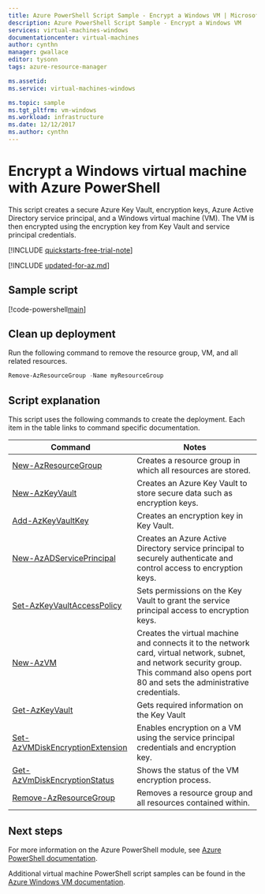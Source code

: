 ```yaml
---
title: Azure PowerShell Script Sample - Encrypt a Windows VM | Microsoft Docs
description: Azure PowerShell Script Sample - Encrypt a Windows VM 
services: virtual-machines-windows
documentationcenter: virtual-machines
author: cynthn
manager: gwallace
editor: tysonn
tags: azure-resource-manager

ms.assetid:
ms.service: virtual-machines-windows

ms.topic: sample
ms.tgt_pltfrm: vm-windows
ms.workload: infrastructure
ms.date: 12/12/2017
ms.author: cynthn
---
```


# Encrypt a Windows virtual machine with Azure PowerShell

This script creates a secure Azure Key Vault, encryption keys, Azure Active Directory service principal, and a Windows virtual machine (VM). The VM is then encrypted using the encryption key from Key Vault and service principal credentials.

[!INCLUDE [quickstarts-free-trial-note](../../../includes/quickstarts-free-trial-note.md)]

[!INCLUDE [updated-for-az.md](../../../includes/updated-for-az.md)]

## Sample script

[!code-powershell[main](../../../powershell_scripts/virtual-machine/encrypt-vm/encrypt-windows-vm.ps1 "Encrypt VM disks")]

## Clean up deployment

Run the following command to remove the resource group, VM, and all related resources.

```powershell
Remove-AzResourceGroup -Name myResourceGroup
```

## Script explanation

This script uses the following commands to create the deployment. Each item in the table links to command specific documentation.

| Command | Notes |
|---|---|
| [New-AzResourceGroup](https://docs.microsoft.com/powershell/module/az.resources/new-azresourcegroup) | Creates a resource group in which all resources are stored. |
| [New-AzKeyVault](https://docs.microsoft.com/powershell/module/az.keyvault/new-azkeyvault) | Creates an Azure Key Vault to store secure data such as encryption keys. |
| [Add-AzKeyVaultKey](https://docs.microsoft.com/powershell/module/az.keyvault/add-azkeyvaultkey) | Creates an encryption key in Key Vault. |
| [New-AzADServicePrincipal](https://docs.microsoft.com/powershell/module/az.resources/new-azadserviceprincipal) | Creates an Azure Active Directory service principal to securely authenticate and control access to encryption keys. |
| [Set-AzKeyVaultAccessPolicy](https://docs.microsoft.com/powershell/module/az.keyvault/set-azkeyvaultaccesspolicy) | Sets permissions on the Key Vault to grant the service principal access to encryption keys. |
| [New-AzVM](https://docs.microsoft.com/powershell/module/az.compute/new-azvm) | Creates the virtual machine and connects it to the network card, virtual network, subnet, and network security group. This command also opens port 80 and sets the administrative credentials. |
| [Get-AzKeyVault](https://docs.microsoft.com/powershell/module/az.keyvault/get-azkeyvault) | Gets required information on the Key Vault |
| [Set-AzVMDiskEncryptionExtension](https://docs.microsoft.com/powershell/module/az.compute/set-azvmdiskencryptionextension) | Enables encryption on a VM using the service principal credentials and encryption key. |
| [Get-AzVmDiskEncryptionStatus](https://docs.microsoft.com/powershell/module/az.compute/get-azvmdiskencryptionstatus) | Shows the status of the VM encryption process. |
| [Remove-AzResourceGroup](https://docs.microsoft.com/powershell/module/az.resources/remove-azresourcegroup) | Removes a resource group and all resources contained within. |

## Next steps

For more information on the Azure PowerShell module, see [Azure PowerShell documentation](/powershell/azure/overview).

Additional virtual machine PowerShell script samples can be found in the [Azure Windows VM documentation](../windows/powershell-samples.md?toc=%2fazure%2fvirtual-machines%2fwindows%2ftoc.json).
